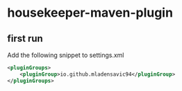 # housekeeper-maven-plugin

## first run
Add the following snippet to settings.xml
```xml
<pluginGroups>
    <pluginGroup>io.github.mladensavic94</pluginGroup>
</pluginGroups>
```